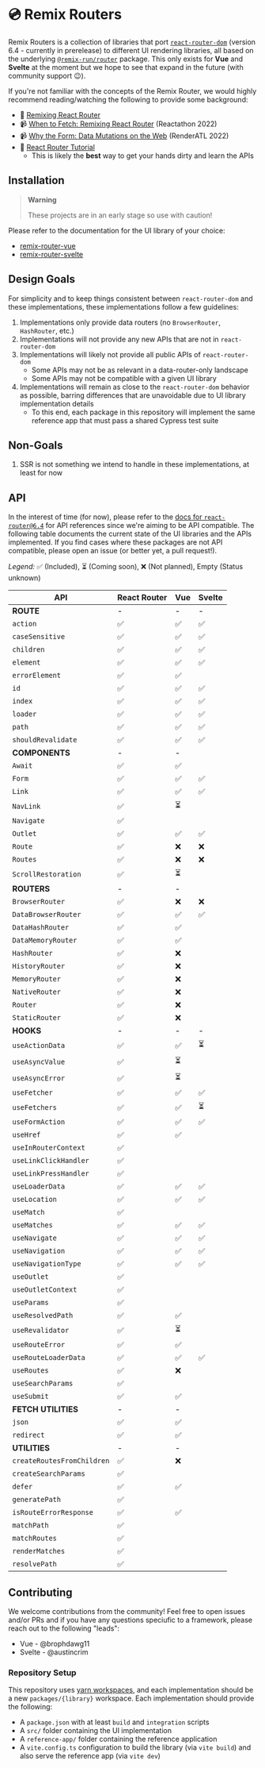 # 💿 Remix Routers

Remix Routers is a collection of libraries that port [`react-router-dom`][react-router-dom] (version 6.4 - currently in prerelease) to different UI rendering libraries, all based on the underlying [`@remix-run/router`][remix-router] package. This only exists for **Vue** and **Svelte** at the moment but we hope to see that expand in the future (with community support 😉).

If you're not familiar with the concepts of the Remix Router, we would highly recommend reading/watching the following to provide some background:

- 📖 [Remixing React Router][remixing-react-router]
- 📹 [When to Fetch: Remixing React Router][when-to-fetch] (Reactathon 2022)
- 📹 [Why the Form: Data Mutations on the Web][why-the-form] (RenderATL 2022)
- 📖 [React Router Tutorial][rr-tutorial]
  - This is likely the **best** way to get your hands dirty and learn the APIs

## Installation

> **Warning**
>
> These projects are in an early stage so use with caution!

Please refer to the documentation for the UI library of your choice:

- [remix-router-vue][vue-readme]
- [remix-router-svelte][svelte-readme]

## Design Goals

For simplicity and to keep things consistent between `react-router-dom` and these implementations, these implementations follow a few guidelines:

1. Implementations only provide data routers (no `BrowserRouter`, `HashRouter`, etc.)
2. Implementations will not provide any new APIs that are not in `react-router-dom`
3. Implementations will likely not provide all public APIs of `react-router-dom`
   - Some APIs may not be as relevant in a data-router-only landscape
   - Some APIs may not be compatible with a given UI library
4. Implementations will remain as close to the `react-router-dom` behavior as possible, barring differences that are unavoidable due to UI library implementation details
   - To this end, each package in this repository will implement the same reference app that must pass a shared Cypress test suite

## Non-Goals

1. SSR is not something we intend to handle in these implementations, at least for now

## API

In the interest of time (for now), please refer to the [docs for `react-router@6.4`][rr-docs] for API references since we're aiming to be API compatible. The following table documents the current state of the UI libraries and the APIs implemented. If you find cases where these packages are not API compatible, please open an issue (or better yet, a pull request!).

_Legend:_ ✅ (Included), ⏳ (Coming soon), ❌ (Not planned), Empty (Status unknown)

| API                        | React Router | Vue | Svelte |
| -------------------------- | ------------ | --- | ------ |
| **ROUTE**                  | -            | -   | -      |
| `action`                   | ✅           | ✅  | ✅     |
| `caseSensitive`            | ✅           | ✅  | ✅     |
| `children`                 | ✅           | ✅  | ✅     |
| `element`                  | ✅           | ✅  | ✅     |
| `errorElement`             | ✅           | ✅  |        |
| `id`                       | ✅           | ✅  | ✅     |
| `index`                    | ✅           | ✅  | ✅     |
| `loader`                   | ✅           | ✅  | ✅     |
| `path`                     | ✅           | ✅  | ✅     |
| `shouldRevalidate`         | ✅           | ✅  | ✅     |
| **COMPONENTS**             | -            | -   |
| `Await`                    | ✅           | ✅  |        |
| `Form`                     | ✅           | ✅  | ✅     |
| `Link`                     | ✅           | ✅  | ✅     |
| `NavLink`                  | ✅           | ⏳  |
| `Navigate`                 | ✅           |     |
| `Outlet`                   | ✅           | ✅  | ✅     |
| `Route`                    | ✅           | ❌  | ❌     |
| `Routes`                   | ✅           | ❌  | ❌     |
| `ScrollRestoration`        | ✅           | ⏳  |
| **ROUTERS**                | -            | -   |
| `BrowserRouter`            | ✅           | ❌  | ❌     |
| `DataBrowserRouter`        | ✅           | ✅  | ✅     |
| `DataHashRouter`           | ✅           | ✅  |        |
| `DataMemoryRouter`         | ✅           | ✅  |        |
| `HashRouter`               | ✅           | ❌  |        |
| `HistoryRouter`            | ✅           | ❌  |        |
| `MemoryRouter`             | ✅           | ❌  |        |
| `NativeRouter`             | ✅           | ❌  |        |
| `Router`                   | ✅           | ❌  |        |
| `StaticRouter`             | ✅           | ❌  |        |
| **HOOKS**                  | -            | -   | -      |
| `useActionData`            | ✅           | ✅  | ⏳     |
| `useAsyncValue`            | ✅           | ⏳  |        |
| `useAsyncError`            | ✅           | ⏳  |        |
| `useFetcher`               | ✅           | ✅  | ✅     |
| `useFetchers`              | ✅           | ✅  | ⏳     |
| `useFormAction`            | ✅           | ✅  | ✅     |
| `useHref`                  | ✅           | ✅  |        |
| `useInRouterContext`       | ✅           |     |        |
| `useLinkClickHandler`      | ✅           |     |        |
| `useLinkPressHandler`      | ✅           |     |        |
| `useLoaderData`            | ✅           | ✅  | ✅     |
| `useLocation`              | ✅           | ✅  | ✅     |
| `useMatch`                 | ✅           |     |
| `useMatches`               | ✅           | ✅  | ✅     |
| `useNavigate`              | ✅           | ✅  | ✅     |
| `useNavigation`            | ✅           | ✅  | ✅     |
| `useNavigationType`        | ✅           | ✅  | ✅     |
| `useOutlet`                | ✅           |     |        |
| `useOutletContext`         | ✅           |     |        |
| `useParams`                | ✅           |     |        |
| `useResolvedPath`          | ✅           | ✅  |        |
| `useRevalidator`           | ✅           | ⏳  |        |
| `useRouteError`            | ✅           | ✅  |        |
| `useRouteLoaderData`       | ✅           | ✅  | ✅     |
| `useRoutes`                | ✅           | ❌  |        |
| `useSearchParams`          | ✅           |     |        |
| `useSubmit`                | ✅           | ✅  |        |
| **FETCH UTILITIES**        | -            | -   |        |
| `json`                     | ✅           | ✅  |        |
| `redirect`                 | ✅           | ✅  |        |
| **UTILITIES**              | -            | -   |        |
| `createRoutesFromChildren` | ✅           | ❌  |        |
| `createSearchParams`       | ✅           |     |        |
| `defer`                    | ✅           | ✅  |        |
| `generatePath`             | ✅           |     |        |
| `isRouteErrorResponse`     | ✅           | ✅  |        |
| `matchPath`                | ✅           |     |        |
| `matchRoutes`              | ✅           |     |        |
| `renderMatches`            | ✅           |     |        |
| `resolvePath`              | ✅           |     |        |

## Contributing

We welcome contributions from the community! Feel free to open issues and/or PRs and if you have any questions speciufic to a framework, please reach out to the following "leads":

- Vue - @brophdawg11
- Svelte - @austincrim

### Repository Setup

This repository uses [yarn workspaces][workspaces], and each implementation should be a new `packages/{library}` workspace. Each implementation should provide the following:

- A `package.json` with at least `build` and `integration` scripts
- A `src/` folder containing the UI implementation
- A `reference-app/` folder containing the reference application
- A `vite.config.ts` configuration to build the library (via `vite build`) and also serve the reference app (via `vite dev`)

[react-router-dom]: https://www.npmjs.com/package/react-router-dom
[remix-router]: https://www.npmjs.com/package/@remix-run/router
[remixing-react-router]: https://remix.run/blog/remixing-react-router
[when-to-fetch]: https://www.youtube.com/watch?v=95B8mnhzoCM
[why-the-form]: https://www.youtube.com/watch?v=CbW6gGfXUE8
[rr-docs]: https://reactrouter.com/en/dev
[rr-tutorial]: https://reactrouter.com/en/dev/getting-started/tutorial
[workspaces]: https://classic.yarnpkg.com/lang/en/docs/workspaces
[vue-readme]: ./packages/vue#readme
[svelte-readme]: ./packages/svelte#readme

